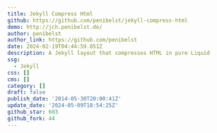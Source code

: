 ```yaml
---
title: Jekyll Compress Html
github: https://github.com/penibelst/jekyll-compress-html
demo: http://jch.penibelst.de/
author: penibelst
author_link: https://github.com/penibelst
date: 2024-02-19T04:44:59.851Z
description: A Jekyll layout that compresses HTML in pure Liquid
ssg:
  - Jekyll
css: []
cms: []
category: []
draft: false
publish_date: '2014-05-30T20:00:41Z'
update_date: '2024-05-09T18:54:25Z'
github_star: 603
github_fork: 44
---
```

